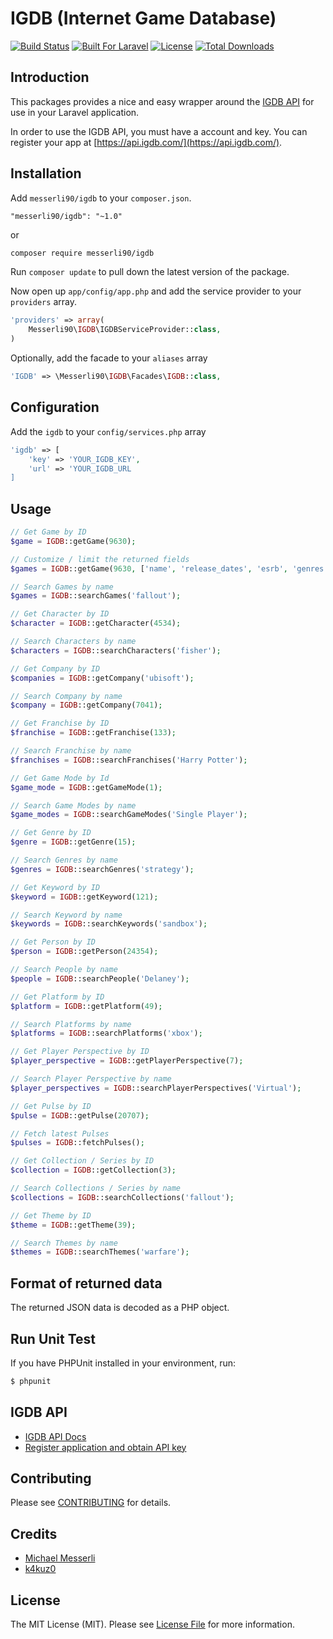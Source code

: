 IGDB (Internet Game Database)
=========

[![Build Status](https://travis-ci.org/messerli90/igdb.svg?branch=master)](https://travis-ci.org/messerli90/igdb)
[![Built For Laravel](https://img.shields.io/badge/built%20for-laravel-blue.svg)](http://laravel.com)
[![License](https://poser.pugx.org/messerli90/igdb/license)](https://packagist.org/packages/messerli90/igdb)
[![Total Downloads](https://poser.pugx.org/messerli90/igdb/downloads)](https://packagist.org/packages/messerli90/igdb)

## Introduction
This packages provides a nice and easy wrapper around the [IGDB API](https://igdb.github.io/api/about/welcome/) for use in your Laravel application.

In order to use the IGDB API, you must have a account and key. You can register your app at [https://api.igdb.com/](https://api.igdb.com/). 

## Installation

Add `messerli90/igdb` to your `composer.json`.
```
"messerli90/igdb": "~1.0"
```
or 
```bash
composer require messerli90/igdb
```

Run `composer update` to pull down the latest version of the package.

Now open up `app/config/app.php` and add the service provider to your `providers` array.

```php
'providers' => array(
    Messerli90\IGDB\IGDBServiceProvider::class,
)
```

Optionally, add the facade to your `aliases` array
```php
'IGDB' => \Messerli90\IGDB\Facades\IGDB::class,
```

## Configuration

Add the `igdb` to your `config/services.php` array
```php
'igdb' => [
    'key' => 'YOUR_IGDB_KEY',
    'url' => 'YOUR_IGDB_URL
]
```

## Usage

```php
// Get Game by ID
$game = IGDB::getGame(9630);

// Customize / limit the returned fields
$games = IGDB::getGame(9630, ['name', 'release_dates', 'esrb', 'genres'], $limit = 10, $offset = 0, $order = 'release_dates.date:desc');

// Search Games by name
$games = IGDB::searchGames('fallout');

// Get Character by ID
$character = IGDB::getCharacter(4534);

// Search Characters by name
$characters = IGDB::searchCharacters('fisher');

// Get Company by ID
$companies = IGDB::getCompany('ubisoft');

// Search Company by name
$company = IGDB::getCompany(7041);

// Get Franchise by ID
$franchise = IGDB::getFranchise(133);

// Search Franchise by name
$franchises = IGDB::searchFranchises('Harry Potter');

// Get Game Mode by Id
$game_mode = IGDB::getGameMode(1);

// Search Game Modes by name
$game_modes = IGDB::searchGameModes('Single Player');

// Get Genre by ID
$genre = IGDB::getGenre(15);

// Search Genres by name
$genres = IGDB::searchGenres('strategy');

// Get Keyword by ID
$keyword = IGDB::getKeyword(121);

// Search Keyword by name
$keywords = IGDB::searchKeywords('sandbox');

// Get Person by ID
$person = IGDB::getPerson(24354);

// Search People by name
$people = IGDB::searchPeople('Delaney');

// Get Platform by ID
$platform = IGDB::getPlatform(49);

// Search Platforms by name
$platforms = IGDB::searchPlatforms('xbox');

// Get Player Perspective by ID
$player_perspective = IGDB::getPlayerPerspective(7);

// Search Player Perspective by name
$player_perspectives = IGDB::searchPlayerPerspectives('Virtual');

// Get Pulse by ID
$pulse = IGDB::getPulse(20707);

// Fetch latest Pulses
$pulses = IGDB::fetchPulses();

// Get Collection / Series by ID
$collection = IGDB::getCollection(3);

// Search Collections / Series by name
$collections = IGDB::searchCollections('fallout');

// Get Theme by ID
$theme = IGDB::getTheme(39);

// Search Themes by name
$themes = IGDB::searchThemes('warfare');

```

## Format of returned data

The returned JSON data is decoded as a PHP object.

## Run Unit Test

If you have PHPUnit installed in your environment, run:

```bash
$ phpunit
```

## IGDB API

- [IGDB API Docs](https://igdb.github.io/api/about/welcome/)
- [Register application and obtain API key](https://api.igdb.com/)


## Contributing

Please see [CONTRIBUTING](CONTRIBUTING.md) for details.

## Credits

- [Michael Messerli](https://twitter.com/michaelmesserli)
- [k4kuz0](https://github.com/k4kuz0)

## License

The MIT License (MIT). Please see [License File](LICENSE.md) for more information.
